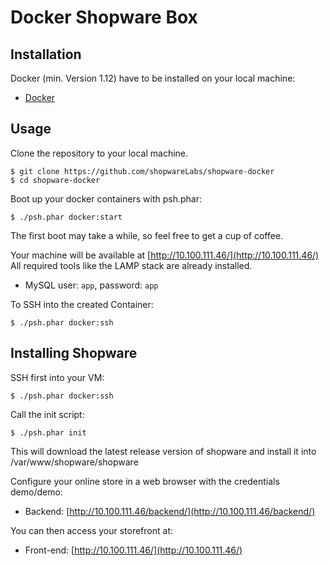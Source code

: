 Docker Shopware Box
====================

## Installation

Docker (min. Version 1.12) have to be installed on your local machine:

 - [Docker](https://docs.docker.com/engine/installation/linux/)

## Usage

Clone the repository to your local machine.

    $ git clone https://github.com/shopwareLabs/shopware-docker
    $ cd shopware-docker

Boot up your docker containers with psh.phar:

    $ ./psh.phar docker:start

The first boot may take a while, so feel free to get a cup of coffee.

Your machine will be available at [http://10.100.111.46/](http://10.100.111.46/)
All required tools like the LAMP stack are already installed.

- MySQL user: `app`, password: `app`

To SSH into the created Container:

    $ ./psh.phar docker:ssh

## Installing Shopware

SSH first into your VM:

    $ ./psh.phar docker:ssh
    
Call the init script:

    $ ./psh.phar init
    
This will download the latest release version of shopware and install it into /var/www/shopware/shopware

Configure your online store in a web browser with the credentials demo/demo:

- Backend: [http://10.100.111.46/backend/](http://10.100.111.46/backend/)

You can then access your storefront at:

- Front-end: [http://10.100.111.46/](http://10.100.111.46/)